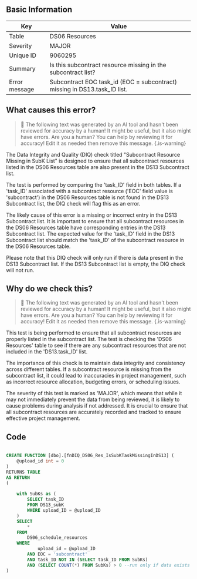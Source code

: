 ## Basic Information
| Key         | Value          |
|-------------|----------------|
| Table       | DS06 Resources |
| Severity    | MAJOR |
| Unique ID   | 9060295   |
| Summary     | Is this subcontract resource missing in the subcontract list? |
| Error message | Subcontract EOC task_id (EOC = subcontract) missing in DS13.task_ID list. |

## What causes this error?

> :robot: The following text was generated by an AI tool and hasn't been reviewed for accuracy by a human! It might be useful, but it also might have errors. Are you a human? You can help by reviewing it for accuracy! Edit it as needed then remove this message.
{.is-warning}

The Data Integrity and Quality (DIQ) check titled "Subcontract Resource Missing in SubK List" is designed to ensure that all subcontract resources listed in the DS06 Resources table are also present in the DS13 Subcontract list. 

The test is performed by comparing the 'task_ID' field in both tables. If a 'task_ID' associated with a subcontract resource ('EOC' field value is 'subcontract') in the DS06 Resources table is not found in the DS13 Subcontract list, the DIQ check will flag this as an error. 

The likely cause of this error is a missing or incorrect entry in the DS13 Subcontract list. It is important to ensure that all subcontract resources in the DS06 Resources table have corresponding entries in the DS13 Subcontract list. The expected value for the 'task_ID' field in the DS13 Subcontract list should match the 'task_ID' of the subcontract resource in the DS06 Resources table. 

Please note that this DIQ check will only run if there is data present in the DS13 Subcontract list. If the DS13 Subcontract list is empty, the DIQ check will not run.
## Why do we check this?

> :robot: The following text was generated by an AI tool and hasn't been reviewed for accuracy by a human! It might be useful, but it also might have errors. Are you a human? You can help by reviewing it for accuracy! Edit it as needed then remove this message.
{.is-warning}

This test is being performed to ensure that all subcontract resources are properly listed in the subcontract list. The test is checking the 'DS06 Resources' table to see if there are any subcontract resources that are not included in the 'DS13.task_ID' list. 

The importance of this check is to maintain data integrity and consistency across different tables. If a subcontract resource is missing from the subcontract list, it could lead to inaccuracies in project management, such as incorrect resource allocation, budgeting errors, or scheduling issues. 

The severity of this test is marked as 'MAJOR', which means that while it may not immediately prevent the data from being reviewed, it is likely to cause problems during analysis if not addressed. It is crucial to ensure that all subcontract resources are accurately recorded and tracked to ensure effective project management.
## Code

```sql

CREATE FUNCTION [dbo].[fnDIQ_DS06_Res_IsSubKTaskMissingInDS13] (
	@upload_id int = 0
)
RETURNS TABLE
AS RETURN
(
	
	with SubKs as (
		SELECT task_ID
		FROM DS13_subK
		WHERE upload_ID = @upload_ID
	)
	SELECT
		*
	FROM
		DS06_schedule_resources
	WHERE
			upload_id = @upload_ID
		AND EOC = 'subcontract'
		AND task_ID NOT IN (SELECT task_ID FROM SubKs)
		AND (SELECT COUNT(*) FROM SubKs) > 0 --run only if data exists in DS13
)
```
